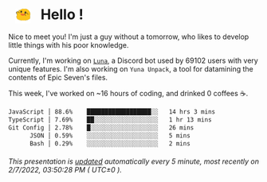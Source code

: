 <h1>   <img src="./spoink.gif" style="vertical-align:middle;" width="30px">   Hello ! </h1>

Nice to meet you! I'm just a guy without a tomorrow, who likes to develop little things with his poor knowledge.

Currently, I'm working on <a href='https://github.com/Asgarrrr/Luna'>`Luna`</a>, a Discord bot used by 69102 users with very unique features. I'm also working on `Yuna Unpack`, a tool for datamining the contents of Epic Seven's files.

This week, I've worked on ~16 hours of coding, and drinked 0 coffees ☕.

```
JavaScript │ 88.6%    ██████████████████░░   14 hrs 3 mins
TypeScript │ 7.69%    ██░░░░░░░░░░░░░░░░░░   1 hr 13 mins
Git Config │ 2.78%    █░░░░░░░░░░░░░░░░░░░   26 mins
      JSON │ 0.59%    ░░░░░░░░░░░░░░░░░░░░   5 mins
      Bash │ 0.29%    ░░░░░░░░░░░░░░░░░░░░   2 mins
```

###### This presentation is [updated](https://github.com/Asgarrrr) automatically every 5 minute, most recently on 2/7/2022, 03:50:28 PM ( UTC±0 ).